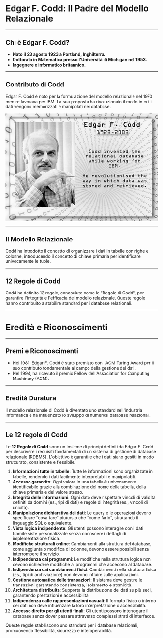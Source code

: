 
# Edgar F. Codd: Il Padre del Modello Relazionale

---

## Chi è Edgar F. Codd?

- **Nato il 23 agosto 1923 a Portland, Inghilterra.**
- **Dottorato in Matematica presso l'Università di Michigan nel 1953.**
- **Ingegnere e informatico britannico.**

---

## Contributo di Codd

Edgar F. Codd è noto per la formulazione del modello relazionale nel 1970 mentre lavorava per IBM. La sua proposta ha rivoluzionato il modo in cui i dati vengono memorizzati e manipolati nei database.

![Alt text](codd.png)

---

## Il Modello Relazionale

Codd ha introdotto il concetto di organizzare i dati in tabelle con righe e colonne, introducendo il concetto di chiave primaria per identificare univocamente le tuple.

---

## 12 Regole di Codd

Codd ha definito 12 regole, conosciute come le "Regole di Codd", per garantire l'integrità e l'efficacia del modello relazionale. Queste regole hanno contribuito a stabilire standard per i database relazionali.

---

# Eredità e Riconoscimenti

---

## Premi e Riconoscimenti

- Nel 1981, Edgar F. Codd è stato premiato con l'ACM Turing Award per il suo contributo fondamentale al campo della gestione dei dati.
- Nel 1994, ha ricevuto il premio Fellow dell'Association for Computing Machinery (ACM).

---

## Eredità Duratura

Il modello relazionale di Codd è diventato uno standard nell'industria informatica e ha influenzato lo sviluppo di numerosi database relazionali.

---

## Le 12 regole di Codd

Le **12 Regole di Codd** sono un insieme di principi definiti da Edgar F. Codd per descrivere i requisiti fondamentali di un sistema di gestione di database relazionale (RDBMS). L'obiettivo è garantire che i dati siano gestiti in modo strutturato, consistente e flessibile.

1. **Informazioni tutte in tabelle**: Tutte le informazioni sono organizzate in tabelle, rendendo i dati facilmente interpretabili e manipolabili.
2. **Accesso garantito**: Ogni valore in una tabella è univocamente identificabile grazie alla combinazione del nome della tabella, della chiave primaria e del valore stesso.
3. **Integrità delle informazioni**: Ogni dato deve rispettare vincoli di validità definiti da domini (es., tipi di dati) e regole di integrità (es., vincoli di unicità).
4. **Manipolazione dichiarativa dei dati**: Le query e le operazioni devono specificare "cosa fare" piuttosto che "come farlo", sfruttando il linguaggio SQL o equivalente.
5. **Vista logica indipendente**: Gli utenti possono interagire con i dati tramite viste personalizzate senza conoscere i dettagli di implementazione fisica.
6. **Modifiche strutturali online**: Cambiamenti alla struttura del database, come aggiunta o modifica di colonne, devono essere possibili senza interrompere il servizio.
7. **Indipendenza dai programmi**: Le modifiche nella struttura logica non devono richiedere modifiche ai programmi che accedono al database.
8. **Indipendenza dai cambiamenti fisici**: Cambiamenti nella struttura fisica (es., tipi di archiviazione) non devono influire sulle applicazioni.
9. **Gestione automatica delle transazioni**: Il sistema deve gestire le transazioni garantendo consistenza, isolamento e atomicità.
10. **Architettura distribuita**: Supporta la distribuzione dei dati su più sedi, garantendo prestazioni e accessibilità.
11. **Indipendenza dalle rappresentazioni casuali**: Il formato fisico o interno dei dati non deve influenzare la loro interpretazione o accessibilità.
12. **Accesso diretto per gli utenti finali**: Gli utenti possono interrogare il database senza dover passare attraverso complessi strati di interfacce.

Queste regole stabiliscono uno standard per i database relazionali, promuovendo flessibilità, sicurezza e interoperabilità.
